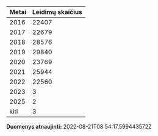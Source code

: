 | Metai | Leidimų skaičius |
|-------| ---------------- |
| 2016 | 22407 |
| 2017 | 22679 |
| 2018 | 28576 |
| 2019 | 29840 |
| 2020 | 23769 |
| 2021 | 25944 |
| 2022 | 22560 |
| 2023 | 3 |
| 2025 | 2 |
| kiti | 3 |

**Duomenys atnaujinti:** 2022-08-21T08:54:17.599443572Z